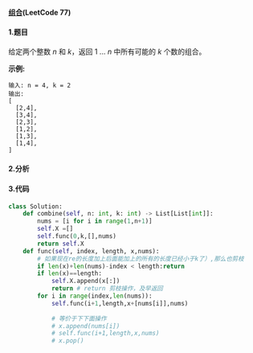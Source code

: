 #### [组合](https://leetcode-cn.com/problems/combinations/)(LeetCode 77)

#### 1.题目

给定两个整数 *n* 和 *k*，返回 1 ... *n* 中所有可能的 *k* 个数的组合。

**示例:**

```
输入: n = 4, k = 2
输出:
[
  [2,4],
  [3,4],
  [2,3],
  [1,2],
  [1,3],
  [1,4],
]
```

#### 2.分析

#### 3.代码

```python
class Solution:
    def combine(self, n: int, k: int) -> List[List[int]]:
        nums = [i for i in range(1,n+1)]
        self.X =[]
        self.func(0,k,[],nums)
        return self.X        
    def func(self, index, length, x,nums):
        # 如果现在re的长度加上后面能加上的所有的长度已经小于k了）,那么也剪枝
        if len(x)+len(nums)-index < length:return
        if len(x)==length:
            self.X.append(x[:])
            return # return 剪枝操作，及早返回
        for i in range(index,len(nums)):
            self.func(i+1,length,x+[nums[i]],nums)
            
            # 等价于下下面操作
            # x.append(nums[i])
            # self.func(i+1,length,x,nums)
            # x.pop()
```

